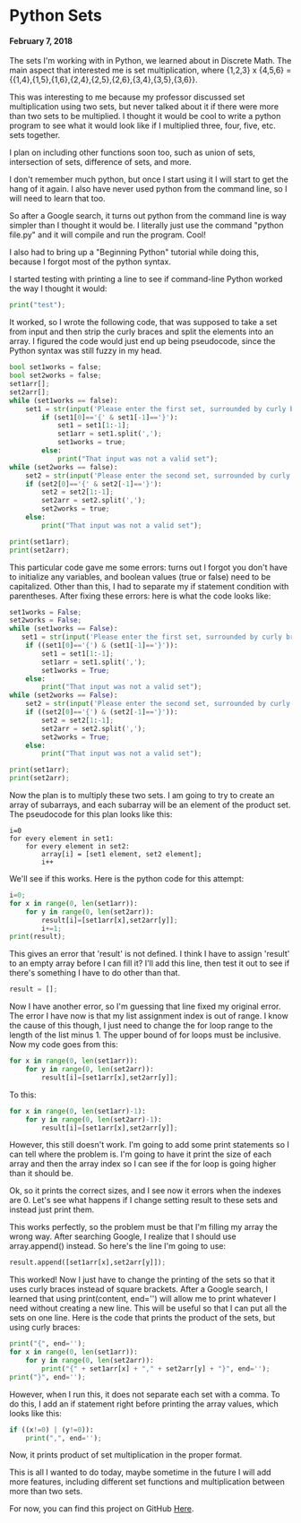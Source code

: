 # Python Sets

#### February 7, 2018

The sets I'm working with in Python, we learned about in Discrete Math. The main aspect that interested me is set multiplication, where {1,2,3} x {4,5,6} = {{1,4},{1,5},{1,6},{2,4},{2,5},{2,6},{3,4},{3,5},{3,6}}.

This was interesting to me because my professor discussed set multiplication using two sets, but never talked about it if there were more than two sets to be multiplied. I thought it would be cool to write a python program to see what it would look like if I multiplied three, four, five, etc. sets together.

I plan on including other functions soon too, such as union of sets, intersection of sets, difference of sets, and more.

I don't remember much python, but once I start using it I will start to get the hang of it again. I also have never used python from the command line, so I will need to learn that too.

So after a Google search, it turns out python from the command line is way simpler than I thought it would be. I literally just use the command "python file.py" and it will compile and run the program. Cool!

I also had to bring up a "Beginning Python" tutorial while doing this, because I forgot most of the python syntax.

I started testing with printing a line to see if command-line Python worked the way I thought it would:

```python
print("test");
```

It worked, so I wrote the following code, that was supposed to take a set from input and then strip the curly braces and split the elements into an array. I figured the code would just end up being pseudocode, since the Python syntax was still fuzzy in my head.

```python
bool set1works = false;
bool set2works = false;
set1arr[];
set2arr[];
while (set1works == false):
    set1 = str(input('Please enter the first set, surrounded by curly braces and separated by commas: {1,2,3}'));
        if (set1[0]=='{' & set1[-1]=='}'):
            set1 = set1[1:-1];
            set1arr = set1.split(',');
            set1works = true;
        else:
            print("That input was not a valid set");
while (set2works == false):
    set2 = str(input('Please enter the second set, surrounded by curly braces and separated by commas: {4,5,6}'));
    if (set2[0]=='{' & set2[-1]=='}'):
        set2 = set2[1:-1];
        set2arr = set2.split(',');
        set2works = true;
    else:
        print("That input was not a valid set");

print(set1arr);
print(set2arr);
```

This particular code gave me some errors: turns out I forgot you don't have to initialize any variables, and boolean values (true or false) need to be capitalized. Other than this, I had to separate my if statement condition with parentheses. After fixing these errors: here is what the code looks like:

```python
set1works = False;
set2works = False;
while (set1works == False):
   set1 = str(input('Please enter the first set, surrounded by curly braces and separated by commas: {1,2,3}'));
    if ((set1[0]=='{') & (set1[-1]=='}')):
        set1 = set1[1:-1];
        set1arr = set1.split(',');
        set1works = True;
    else:
        print("That input was not a valid set");
while (set2works == False):
    set2 = str(input('Please enter the second set, surrounded by curly braces and separated by commas: {4,5,6}'));
    if ((set2[0]=='{') & (set2[-1]=='}')):
        set2 = set2[1:-1];
        set2arr = set2.split(',');
        set2works = True;
    else:
        print("That input was not a valid set");

print(set1arr);
print(set2arr);
```

Now the plan is to multiply these two sets. I am going to try to create an array of subarrays, and each subarray will be an element of the product set. The pseudocode for this plan looks like this:

```
i=0
for every element in set1:
    for every element in set2:
        array[i] = [set1 element, set2 element];
        i++
```

We'll see if this works. Here is the python code for this attempt:

```python
i=0;
for x in range(0, len(set1arr)):
    for y in range(0, len(set2arr)):
        result[i]=[set1arr[x],set2arr[y]];
        i+=1;
print(result);
```

This gives an error that 'result' is not defined. I think I have to assign 'result' to an empty array before I can fill it? I'll add this line, then test it out to see if there's something I have to do other than that.

```python
result = [];
```

Now I have another error, so I'm guessing that line fixed my original error. The error I have now is that my list assignment index is out of range. I know the cause of this though, I just need to change the for loop range to the length of the list minus 1. The upper bound of for loops must be inclusive. Now my code goes from this:

```python
for x in range(0, len(set1arr)):
    for y in range(0, len(set2arr)):
        result[i]=[set1arr[x],set2arr[y]];
```

To this:

```python
for x in range(0, len(set1arr)-1):
    for y in range(0, len(set2arr)-1):
        result[i]=[set1arr[x],set2arr[y]];
```

However, this still doesn't work. I'm going to add some print statements so I can tell where the problem is. I'm going to have it print the size of each array and then the array index so I can see if the for loop is going higher than it should be.

Ok, so it prints the correct sizes, and I see now it errors when the indexes are 0. Let's see what happens if I change setting result to these sets and instead just print them.

This works perfectly, so the problem must be that I'm filling my array the wrong way. After searching Google, I realize that I should use array.append() instead. So here's the line I'm going to use:

```python
result.append([set1arr[x],set2arr[y]]);
```

This worked! Now I just have to change the printing of the sets so that it uses curly braces instead of square brackets. After a Google search, I learned that using print(content, end='') will allow me to print whatever I need without creating a new line. This will be useful so that I can put all the sets on one line. Here is the code that prints the product of the sets, but using curly braces:

```python
print("{", end='');
for x in range(0, len(set1arr)):
    for y in range(0, len(set2arr)):
        print("{" + set1arr[x] + "," + set2arr[y] + "}", end='');
print("}", end='');
```

However, when I run this, it does not separate each set with a comma. To do this, I add an if statement right before printing the array values, which looks like this:

```python
if ((x!=0) | (y!=0)):
    print(",", end='');
```

Now, it prints product of set multiplication in the proper format.

This is all I wanted to do today, maybe sometime in the future I will add more features, including different set functions and multiplication between more than two sets.

For now, you can find this project on GitHub [Here](https://github.com/ethanmuz/Python_Sets).
